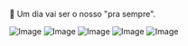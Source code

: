 🤍
Um dia vai ser o nosso "pra sempre".

<audio src="risada.mp3" autoplay loop></audio> 

![Image](https://github.com/user-attachments/assets/c91a161d-12a2-4b1c-a293-d83dbe7361c3)
![Image](https://github.com/user-attachments/assets/61e68000-066d-48f8-8507-d9ffe848e8a6)
![Image](https://github.com/user-attachments/assets/5714d70e-8d50-4a27-bbac-61814e891458)
![Image](https://github.com/user-attachments/assets/a13ad88c-ce26-4661-86ab-496aabf11480)
![Image](https://github.com/user-attachments/assets/427ca5d8-8717-42dc-99cd-663c4384a871)
